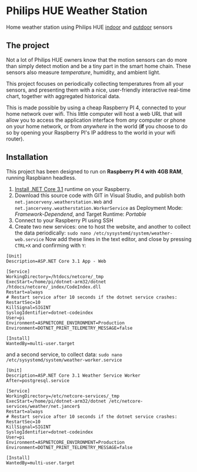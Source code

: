 
# Philips HUE Weather Station
Home weather station using Philips HUE [indoor](https://www2.meethue.com/en-us/p/hue-motion-sensor/046677473389) and [outdoor](https://www2.meethue.com/en-us/p/hue-outdoor-sensor/046677541736) sensors

## The project
Not a lot of Philips HUE owners know that the motion sensors can do more than simply detect motion and be a tiny part in the smart home chain. These sensors also measure *temperature*, humidity, and ambient light.

This project focuses on periodically collecting temperatures from all your sensors, and presenting them with a nice, user-friendly interactive real-time chart, together with aggregated historical data.

This is made possible by using a cheap Raspberry PI 4, connected to your home network over wifi. This little computer will host a web URL that will allow you to access the application interface from *any* computer or phone on your home network, or from *anywhere* in the world (**if** you choose to do so by opening your Raspberry PI's IP address to the world in your wifi router).


## Installation
This project has been designed to run on **Raspberry PI 4 with 4GB RAM**, running Raspbiann headless.

1. [Install .NET Core 3.1](https://edi.wang/post/2019/9/29/setup-net-core-30-runtime-and-sdk-on-raspberry-pi-4s) runtime on your Raspberry.
2. Download this source code with GIT in Visual Studio, and publish both `net.jancerveny.weatherstation.Web` and `net.jancerveny.weatherstation.WorkerService` as Deployment Mode: *Framework-Dependend*, and Target Runtime: *Portable*
3. Connect to your Raspberry PI using SSH
4. Create two new services: one to host the website, and another to collect the data periodically:
`sudo nano /etc/sysystemd/system/weather-web.service`
Now add these lines in the text editor, and close by pressing `CTRL+X` and confirming with `Y`: 
```
[Unit]
Description=ASP.NET Core 3.1 App - Web

[Service]
WorkingDirectory=/htdocs/netcore/_tmp
ExecStart=/home/pi/dotnet-arm32/dotnet /htdocs/netcore/_index/CodeIndex.dll
Restart=always
# Restart service after 10 seconds if the dotnet service crashes:
RestartSec=10
KillSignal=SIGINT
SyslogIdentifier=dotnet-codeindex
User=pi
Environment=ASPNETCORE_ENVIRONMENT=Production
Environment=DOTNET_PRINT_TELEMETRY_MESSAGE=false

[Install]
WantedBy=multi-user.target

```

and a second service, to collect data:
`sudo nano /etc/sysystemd/system/weather-worker.service`
```
[Unit]
Description=ASP.NET Core 3.1 Weather Service Worker
After=postgresql.service

[Service]
WorkingDirectory=/etc/netcore-services/_tmp
ExecStart=/home/pi/dotnet-arm32/dotnet /etc/netcore-services/weather/net.jancer$
Restart=always
# Restart service after 10 seconds if the dotnet service crashes:
RestartSec=10
KillSignal=SIGINT
SyslogIdentifier=dotnet-codeindex
User=pi
Environment=ASPNETCORE_ENVIRONMENT=Production
Environment=DOTNET_PRINT_TELEMETRY_MESSAGE=false

[Install]
WantedBy=multi-user.target
```